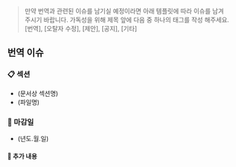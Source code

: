 > 만약 번역과 관련된 이슈를 남기실 예정이라면 아래 템플릿에 따라 이슈를 남겨주시기 바랍니다.
> 가독성을 위해 제목 앞에 다음 중 하나의 태그를 작성 해주세요. [번역], [오탈자 수정], [제안], [공지], [기타]

## 번역 이슈
### :clipboard: 섹션
- (문서상 섹션명)
- (파일명)


### :date: 마감일
- (년도.월.일)


#### :speech_balloon: 추가 내용
